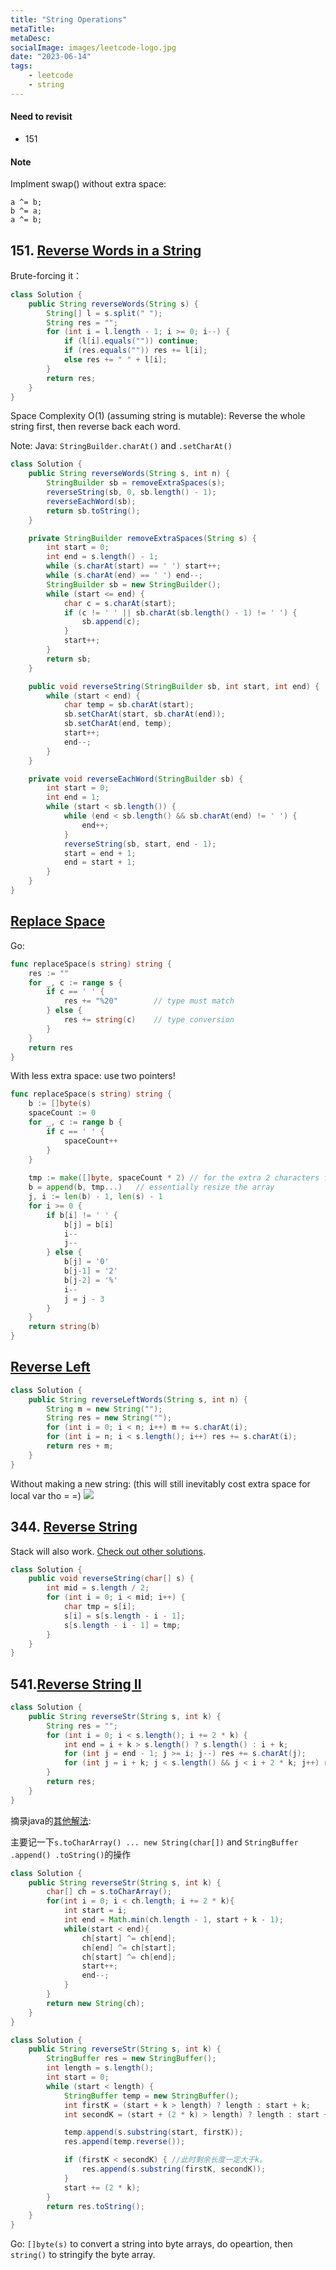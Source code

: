 ```yaml
---
title: "String Operations"
metaTitle:
metaDesc:
socialImage: images/leetcode-logo.jpg
date: "2023-06-14"
tags:
    - leetcode
    - string
---
```


#### Need to revisit
- 151

#### Note
Implment swap() without extra space:
```
a ^= b;
b ^= a;
a ^= b;
```

## 151. [Reverse Words in a String](https://leetcode.cn/problems/reverse-words-in-a-string/)
Brute-forcing it：
```java
class Solution {
    public String reverseWords(String s) {
        String[] l = s.split(" ");
        String res = "";
        for (int i = l.length - 1; i >= 0; i--) {
            if (l[i].equals("")) continue;
            if (res.equals("")) res += l[i];
            else res += " " + l[i];
        }
        return res;
    }
}
```

Space Complexity O(1) (assuming string is mutable): Reverse the whole string first, then reverse back each word.

Note: Java: `StringBuilder.charAt()` and `.setCharAt()`

```java
class Solution {
    public String reverseWords(String s, int n) {
        StringBuilder sb = removeExtraSpaces(s);
        reverseString(sb, 0, sb.length() - 1);
        reverseEachWord(sb);
        return sb.toString();
    }

    private StringBuilder removeExtraSpaces(String s) {
        int start = 0;
        int end = s.length() - 1;
        while (s.charAt(start) == ' ') start++;
        while (s.charAt(end) == ' ') end--;
        StringBuilder sb = new StringBuilder();
        while (start <= end) {
            char c = s.charAt(start);
            if (c != ' ' || sb.charAt(sb.length() - 1) != ' ') {
                sb.append(c);
            }
            start++;
        }
        return sb;
    }

    public void reverseString(StringBuilder sb, int start, int end) {
        while (start < end) {
            char temp = sb.charAt(start);
            sb.setCharAt(start, sb.charAt(end));
            sb.setCharAt(end, temp);
            start++;
            end--;
        }
    }

    private void reverseEachWord(StringBuilder sb) {
        int start = 0;
        int end = 1;
        while (start < sb.length()) {
            while (end < sb.length() && sb.charAt(end) != ' ') {
                end++;
            }
            reverseString(sb, start, end - 1);
            start = end + 1;
            end = start + 1;
        }
    }
}
```



## [Replace Space](https://leetcode.cn/problems/ti-huan-kong-ge-lcof/)
Go:
```go
func replaceSpace(s string) string {
    res := ""
    for _, c := range s {
        if c == ' ' {
            res += "%20"        // type must match
        } else {
            res += string(c)    // type conversion
        }
    }
    return res
}
```

With less extra space: use two pointers!
```go
func replaceSpace(s string) string {
    b := []byte(s)
    spaceCount := 0
    for _, c := range b {
        if c == ' ' {
            spaceCount++
        }
    }
    
    tmp := make([]byte, spaceCount * 2) // for the extra 2 characters from ' ' to '%20'
    b = append(b, tmp...)   // essentially resize the array
    j, i := len(b) - 1, len(s) - 1
    for i >= 0 {
        if b[i] != ' ' {
            b[j] = b[i]
            i--
            j--
        } else {
            b[j] = '0'
            b[j-1] = '2'
            b[j-2] = '%'
            i--
            j = j - 3
        }
    }
    return string(b)
}
```



## [Reverse Left](https://leetcode.cn/problems/zuo-xuan-zhuan-zi-fu-chuan-lcof/)
```java
class Solution {
    public String reverseLeftWords(String s, int n) {
        String m = new String("");
        String res = new String("");
        for (int i = 0; i < n; i++) m += s.charAt(i);
        for (int i = n; i < s.length(); i++) res += s.charAt(i);
        return res + m;
    }
}
```

Without making a new string: (this will still inevitably cost extra space for local var tho = =)
![](https://code-thinking.cdn.bcebos.com/pics/%E5%89%91%E6%8C%87Offer58-II.%E5%B7%A6%E6%97%8B%E8%BD%AC%E5%AD%97%E7%AC%A6%E4%B8%B2.png)



## 344. [Reverse String](https://leetcode.com/problems/reverse-string/description/)
Stack will also work. [Check out other solutions](https://programmercarl.com/0344.%E5%8F%8D%E8%BD%AC%E5%AD%97%E7%AC%A6%E4%B8%B2.html#%E5%85%B6%E4%BB%96%E8%AF%AD%E8%A8%80%E7%89%88%E6%9C%AC).

```java
class Solution {
    public void reverseString(char[] s) {
        int mid = s.length / 2;
        for (int i = 0; i < mid; i++) {
            char tmp = s[i];
            s[i] = s[s.length - i - 1];
            s[s.length - i - 1] = tmp;
        }
    }
}
```

## 541.[Reverse String II](https://leetcode.com/problems/reverse-string-ii/)
```java
class Solution {
    public String reverseStr(String s, int k) {
        String res = "";
        for (int i = 0; i < s.length(); i += 2 * k) {
            int end = i + k > s.length() ? s.length() : i + k;
            for (int j = end - 1; j >= i; j--) res += s.charAt(j);
            for (int j = i + k; j < s.length() && j < i + 2 * k; j++) res += s.charAt(j);
        }
        return res;
    }
}
```

摘录java的[其他解法](https://programmercarl.com/0541.%E5%8F%8D%E8%BD%AC%E5%AD%97%E7%AC%A6%E4%B8%B2II.html#%E5%85%B6%E4%BB%96%E8%AF%AD%E8%A8%80%E7%89%88%E6%9C%AC):

主要记一下`s.toCharArray() ... new String(char[])` and `StringBuffer .append() .toString()`的操作

```java
class Solution {
    public String reverseStr(String s, int k) {
        char[] ch = s.toCharArray();
        for(int i = 0; i < ch.length; i += 2 * k){
            int start = i;
            int end = Math.min(ch.length - 1, start + k - 1);
            while(start < end){
                ch[start] ^= ch[end];
                ch[end] ^= ch[start];
                ch[start] ^= ch[end];
                start++;
                end--;
            }
        }
        return new String(ch);
    }
}

class Solution {
    public String reverseStr(String s, int k) {
        StringBuffer res = new StringBuffer();
        int length = s.length();
        int start = 0;
        while (start < length) {
            StringBuffer temp = new StringBuffer();
            int firstK = (start + k > length) ? length : start + k;
            int secondK = (start + (2 * k) > length) ? length : start + (2 * k);

            temp.append(s.substring(start, firstK));
            res.append(temp.reverse());

            if (firstK < secondK) { //此时剩余长度一定大于k。
                res.append(s.substring(firstK, secondK));
            }
            start += (2 * k);
        }
        return res.toString();
    }
}
```

Go: `[]byte(s)` to convert a string into byte arrays, do opeartion, then `string()` to stringify the byte array.


